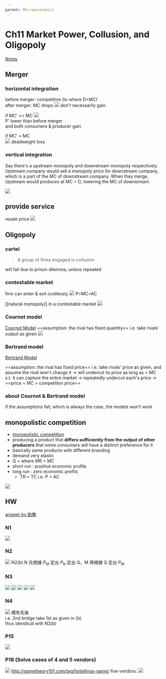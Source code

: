 ```yaml
---
parent: Microeconomics
---
```

# Ch11 Market Power, Collusion, and Oligopoly

[Notes](https://hackmd.io/lgE6h18aSzyV4I7PrE0zzg)

## Merger
### horizontal integration
before merger: competitive (to where D=MC)  
after merger: MC drops
![](https://i.imgur.com/R9Ju2dr.png)
don't necessarily gain

if MC' << MC
![](https://i.imgur.com/4aclRyr.png)  
P' lower than before merger  
and both consumers & producer gain

if MC' = MC  
![](https://i.imgur.com/Oy73cFc.jpg)
deadweight loss

### vertical integration
Say there's a upstream monopoly and downstream monopoly respectively. Upstream company would sell a monopoly price for downstream company, which is a part of the MC of downstream company. When they merge, Upstream would produces at MC = D, lowering the MC of downstream.

![](https://i.imgur.com/Huinn2K.png)

## provide service
resale price
![](https://i.imgur.com/pnsIcI5.jpg)

## Oligopoly
### cartel
> A group of firms engaged in collusion  

will fail due to prison dilemma, unless repeated

### contestable market
firm can enter & exit costlessly
![](https://i.imgur.com/bwxHgDs.png)
P=MC=AC

[[natural monopoly]] in a contestable market
![](https://i.imgur.com/BC0CB6y.png)

### Cournot model

[Cournot Model](../../../obs_autolink/Cournot%20Model)
==assumption: the rival has fixed quantity== i.e. take rivals' output as given
![](https://i.imgur.com/G4YZgKS.png)

### Bertrand model

[Bertrand Model](../../../obs_autolink/Bertrand%20Model)

==assumption: the rival has fixed price== i.e. take rivals' price as given, and assume the rival won't change it → will undercut its price as long as > MC s.t. it can capture the entire market → repeatedly undercut each's price → ==price = MC = competition price==

### about Cournot & Bertrand model

if the assumptions fail, which is always the case, the models won't work

## monopolistic competition

- [monopolistic competition](../../../obs_autolink/monopolistic%20competition)
- producing a product that **differs sufficiently from the output of other producers** that some consumers will have a distinct preference for it
- basically same products with different branding
- demand very elastic
- Q = where MR = MC
- short run : positive economic profits
- long run : zero economic profits
	- TR = TC i.e. P = AC

![](https://i.imgur.com/p1V8kF9.png)

## HW
[answer by 助教](https://drive.google.com/drive/u/3/folders/1VJ2BcWJKF0M0Glnc-pkwsoHiV6YCBYL0)
### N1
![](https://i.imgur.com/6aNWOLj.png)
### N2
![](https://i.imgur.com/gy7SimL.png)
N2(b) N 先根據 $P_M$ 定出 $P_N$ 定出 Q，M 再根據 Q 定出 $P_M$
### N3
![](https://i.imgur.com/SRH0uHi.png)
![](https://i.imgur.com/HMiwi3W.png)
![](https://i.imgur.com/QEt3L1H.png)
![](https://i.imgur.com/B0gzeSw.png)
![](https://i.imgur.com/Mn9vTYz.png)

### N4
![](https://i.imgur.com/ULwB3cj.png)
橋有先後  
i.e. 2nd bridge take 1st as given in (b)  
thus idendical with N2(b)
### P15
![](https://i.imgur.com/fuVIRRS.png)
### P18 (Solve cases of 4 and 5 vendors)
![](https://i.imgur.com/CUaRtMa.png)
http://gametheory101.com/tag/hotellings-game/
five vendors:
![](https://i.imgur.com/EToccxq.png)